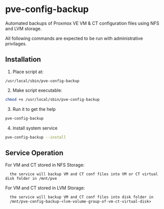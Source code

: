 # pve-config-backup

Automated backups of Proxmox VE VM & CT configuration files using NFS and LVM storage.

All following commands are expected to be run with administrative privilages.

## Installation

1. Place script at:
```
/usr/local/sbin/pve-config-backup
```
2. Make script executable:
```bash
chmod +x /usr/local/sbin/pve-config-backup
```
3. Run it to get the help
```bash
pve-config-backup
```
4. Install system service
```bash
pve-config-backup --install
```

## Service Operation

For VM and CT stored in NFS Storage:
```
  the service will backup VM and CT conf files into VM or CT virtual disk folder in /mnt/pve
```
For VM and CT stored in LVM Storage:
```
  the service will backup VM and CT conf files into disk folder in
  /mnt/pve-config-backup-<lvm-volume-group-of-vm-ct-virtual-disk>
```
